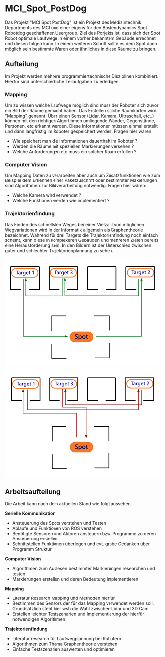 # MCI_Spot_PostDog
Das Projekt "MCI Spot PostDog" ist ein Projekt des Medizintechnik Departments des MCI und einer eigens für den Bostendynamics Spot Robotdog geschaffenen Usergroup. Ziel des Porjekts ist, dass sich der Spot Robot optimale Laufwege in einem vorher bekanntem Gebäude errechnet und diesen folgen kann. In einem weiteren Schritt sollte es dem Spot dann möglich sein bestimmte Waren oder ähnliches in diese Räume zu bringen.
## Aufteilung
Im Projekt werden mehrere programmiertechnische Disziplinen kombiniert. Hierfür sind unterschiedliche Teilaufgaben zu erledigen. 
### Mapping
Um zu wissen welche Laufwege möglich sind muss der Roboter sich zuvor ein Bild der Räume gemacht haben. Das Erstellen solche Raumkarten wird "Mapping" genannt. Über einen Sensor (Lidar, Kamera, Ultraschall, etc..) können mit den richtigen Algortihmen umliegende Wänder, Gegenstände, Personen, etc erkannt werden. Diese Informationen müssen einmal erstellt und dann langfristig im Roboter gespeichert werden. Fragen hier wären:
- Wie speichert man die Informationen dauerthaft im Roboter ? 
- Werden die Räume mit speziellen Markierungen versehen ? 
- Welche Anforderungen etc muss ein solcher Raum erfüllen ? 
### Computer Vision
Um Mapping Daten zu verarbeiten aber auch um Zusatzfunktionen wie zum Beispiel dem Erkennen einer Paketzuschrift oder bestimmter Makierungen sind Algorithmen zur Bildverarbeitung notwendig. Fragen hier wären:
- Welche Kamera wird verwendet ?
- Welche Funktionen werden wie implementiert ? 
### Trajektorienfindung
Das Finden des schnellsten Weges bei einer Vielzahl von möglichen Wegvariationen wird in der Informatik allgemein als Graphentheorie bezeichnet. Während für drei Targets die Trajektorienfindung noch einfach scheint, kann diese in komplexeren Gebäuden und mehreren Zielen bereits eine Herausforderung sein. In den Bildern ist der Unterschied zwischen guter und schlechter Trajektorienplannung zu sehen.

![Grood trajectory planning](Images/goodtraj.png)
![Bad trajectory planning](Images/badtraj.png)


## Arbeitsaufteilung
Die Arbeit kann nach dem aktuellen Stand wie folgt aussehen

**Serielle Kommunikation**
- Ansteuerung des Spots verstehen und Testen
- Abläufe und Funktionen von ROS verstehen
- Benötigte Sensoren und Aktoren ansteuern bzw. Programme zu deren Ansteuerung erstellen
- Schnittstellen Funktionen überlegen und evt. grobe Gedanken über Programm Struktur

**Computer Vision**
- Algorithmen zum Auslesen bestimmter Markierungen researchen und testen
- Markierungen erstellen und deren Bedeutung implementieren

**Mapping**
- Literatur Research Mapping und Methoden hierfür
- Bestimmen des Sensors der für das Mapping verwendet werden soll. Grundsätzlich steht hier wsh die Wahl zwischen Lidar und 3D Cam
- Erstellen leichter Testszenarien und Implementierung der hierfür notwendigen Algorithmen

**Trajektorienfindung**
- Literatur research für Laufwegplannung bei Robotern
- Algorithmen zum Thema Graphentheorie verstehen
- Einfache Testszenarien auswerten und optimieren
